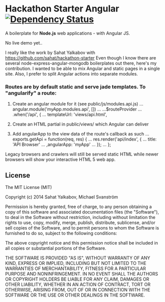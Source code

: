 
Hackathon Starter Angular [![Dependency Status](https://david-dm.org/squeezeday/hackathon-starter-angular.png?theme=shields.io)](https://david-dm.org/sahat/hackathon-starter)
=================
A boilerplate for **Node.js** web applications - with Angular JS.

No live demo yet..

I really like the work by Sahat Yalkabov with https://github.com/sahat/hackathon-starter
Even though I know there are several node-express-angular-mongodb boilerplates out there, here's my contribution. I wanted to be able to mix Angular and static pages in a single site. Also, I prefer to split Angular actions into separate modules.

### Routes are by default static and serve jade templates. To "angularify" a route:
1. Create an angular module for it (see public/js/modules.api.js)
... angular.module('myApp.modules.api', [])
...
...$routeProvider
... .when('/api', {
...	templateUrl: 'views/api.html',

2. Create an HTML partial in public/views/ which Angular can deliver

3. Add angularApp to the view data of the route's callback as such
... exports.getApi = function(req, res) {
...   res.render('api/index', {
...   title: 'API Browser'
...	  ,angularApp: 'myApp'
...  });
... };

Legacy browsers and crawlers will still be served static HTML while newer browsers will show your interactive HTML 5 web app.


License
-------
The MIT License (MIT)

Copyright (c) 2014 Sahat Yalkabov, Michael Svanström

Permission is hereby granted, free of charge, to any person obtaining a copy of this software and associated documentation files (the "Software"), to deal in the Software without restriction, including without limitation the rights to use, copy, modify, merge, publish, distribute, sublicense, and/or sell copies of the Software, and to permit persons to whom the Software is furnished to do so, subject to the following conditions:

The above copyright notice and this permission notice shall be included in all copies or substantial portions of the Software.

THE SOFTWARE IS PROVIDED "AS IS", WITHOUT WARRANTY OF ANY KIND, EXPRESS OR IMPLIED, INCLUDING BUT NOT LIMITED TO THE WARRANTIES OF MERCHANTABILITY, FITNESS FOR A PARTICULAR PURPOSE AND NONINFRINGEMENT. IN NO EVENT SHALL THE AUTHORS OR COPYRIGHT HOLDERS BE LIABLE FOR ANY CLAIM, DAMAGES OR OTHER LIABILITY, WHETHER IN AN ACTION OF CONTRACT, TORT OR OTHERWISE, ARISING FROM, OUT OF OR IN CONNECTION WITH THE SOFTWARE OR THE USE OR OTHER DEALINGS IN THE SOFTWARE.
